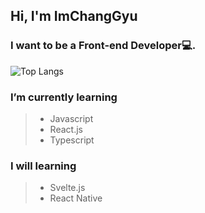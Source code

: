 ## Hi, I'm ImChangGyu

### I want to be a Front-end Developer💻.

![Top Langs](https://github-readme-stats.vercel.app/api/top-langs/?username=ImChangGyu&layout=compact)
**<h3>I’m currently learning</h3>**

> - Javascript
> - React.js
> - Typescript

**<h3>I will learning</h3>**

> - Svelte.js
> - React Native
